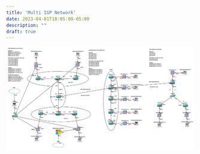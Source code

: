 ```yaml
---
title: 'Multi IGP Network'
date: 2023-04-01T18:05:00-05:00
description: ""
draft: true
---
```

![Topology](igp-topology.png)